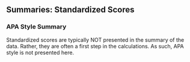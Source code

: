 ## Summaries: Standardized Scores

### APA Style Summary

Standardized scores are typically NOT presented in the summary of the data. Rather, they are often a first step in the calculations. As such, APA style is not presented here.
